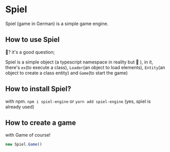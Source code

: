 # Spiel
Spiel (game in German) is a simple game engine.

## How to use Spiel
🤔? it's a good question;

Spiel is a simple object (a typescript namespace in reality but 🤫 ),
in it, there's `ex`(to execute a class), `Loader`(an object to load elements), `Entity`(an object to create a class entity) and `Game`(to start the game)

## How to install Spiel?
with npm. `npm i spiel-engine` or `yarn add spiel-engine` (yes, spiel is already used)

## How to create a game
with Game of course!
```js
new Spiel.Game()
```
